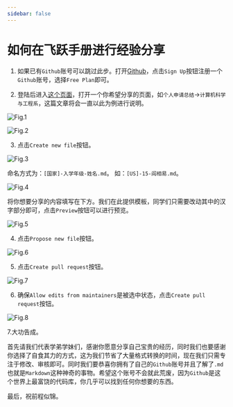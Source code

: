 ```yaml
---
sidebar: false
---
```


# 如何在飞跃手册进行经验分享

1. 如果已有`Github`账号可以跳过此步。打开[Github](https://github.com)，点击`Sign Up`按钮注册一个`Github`账号，选择`Free Plan`即可。

2. 登陆后进入[这个页面](https://github.com/SUSTech-Application/SUSTechapplication/tree/master/docs/)，打开一个你希望分享的页面，如`个人申请总结`->`计算机科学与工程系`，这篇文章将会一直以此为例进行说明。

![Fig.1](src/img/如何进行经验分享/001.png)

![Fig.2](src/img/如何进行经验分享/002.png)

3. 点击`Create new file`按钮。

![Fig.3](src/img/如何进行经验分享/003.png)

命名方式为：`[国家]-入学年级-姓名.md`。
如：`[US]-15-阎相易.md`。

![Fig.4](src/img/如何进行经验分享/004.png)

将你想要分享的内容填写在下方。我们在此提供模板，同学们只需要改动其中的汉字部分即可，点击`Preview`按钮可以进行预览。

![Fig.5](src/img/如何进行经验分享/005.png)

4. 点击`Propose new file`按钮。

![Fig.6](src/img/如何进行经验分享/006.png)

5. 点击`Create pull request`按钮。

![Fig.7](src/img/如何进行经验分享/007.png)

6. 确保`Allow edits from maintainers`是被选中状态，点击`Create pull request`按钮。

![Fig.8](src/img/如何进行经验分享/008.png)

7.大功告成。

首先请我们代表学弟学妹们，感谢你愿意分享自己宝贵的经历，同时我们也要感谢你选择了自食其力的方式，这为我们节省了大量格式转换的时间，现在我们只需专注于修改、审核即可。同时我们要恭喜你拥有了自己的`Github`账号并且了解了`.md`也就是`Markdown`这种神奇的事物。希望这个账号不会就此荒废，因为`Github`是这个世界上最富饶的代码库，你几乎可以找到任何你想要的东西。

最后，祝前程似锦。
